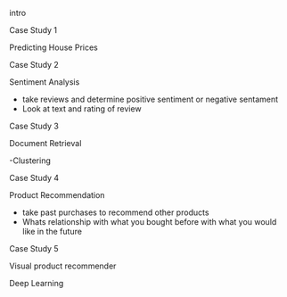 intro

Case Study 1

Predicting House Prices

Case Study 2

Sentiment Analysis

- take reviews and determine positive sentiment or negative sentament 
- Look at text and rating of review


Case Study 3

Document Retrieval

-Clustering

Case Study 4

Product Recommendation

- take past purchases to recommend other products
- Whats relationship with what you bought before with what you would like in the future


Case Study 5

Visual product recommender

Deep Learning














